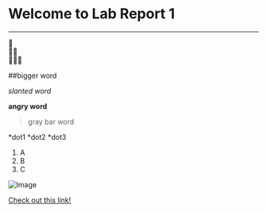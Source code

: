 # Welcome to Lab Report 1
---

🥜<br>
🥜🥜<br>
🥜🥜🥜

##bigger word

*slanted word*

**angry word**

>gray bar word

*dot1
*dot2
*dot3
1. A
2. B
3. C

![Image](https://media.sproutsocial.com/uploads/2017/02/10x-featured-social-media-image-size.png)

[Check out this link!](https://andrewjia.github.io/cse15l-lab-reports/)
